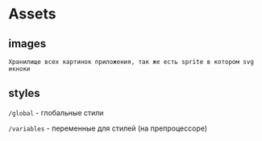 # Assets

## images 

`Хранилище всех картинок приложения, так же есть sprite в котором svg икноки`

## styles

`/global` - глобальные стили

`/variables` - переменные для стилей (на препроцессоре)
